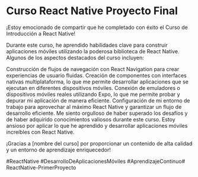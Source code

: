 # Curso React Native Proyecto Final

¡Estoy emocionado de compartir que he completado con éxito el Curso de Introducción a React Native!

Durante este curso, he aprendido habilidades clave para construir aplicaciones móviles utilizando la poderosa biblioteca de React Native. Algunos de los aspectos destacados del curso incluyen:

Construcción de flujos de navegación con React Navigation para crear experiencias de usuario fluidas.
Creación de componentes con interfaces nativas multiplataforma, lo que me permite desarrollar aplicaciones que se ejecutan en diferentes dispositivos móviles.
Conexión de emuladores o dispositivos móviles reales utilizando Expo, lo que me permite probar y depurar mi aplicación de manera eficiente.
Configuración de mi entorno de trabajo para aprovechar al máximo React Native y garantizar un flujo de desarrollo eficiente.
Me siento orgulloso de haber superado los desafíos y de haber adquirido conocimientos valiosos durante este curso. Estoy ansioso por aplicar lo que he aprendido y desarrollar aplicaciones móviles increíbles con React Native.

¡Gracias a [nombre del curso] por proporcionar un contenido de alta calidad y un entorno de aprendizaje enriquecedor!

#ReactNative #DesarrolloDeAplicacionesMóviles #AprendizajeContinuo# ReactNative-PrimerProyecto
